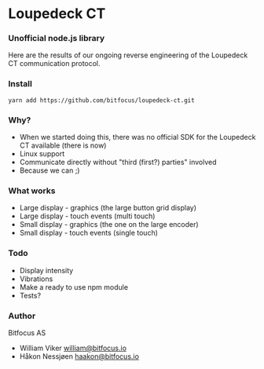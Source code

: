 # Loupedeck CT
### Unofficial node.js library
Here are the results of our ongoing reverse engineering of the Loupedeck CT communication protocol. 

### Install
`yarn add https://github.com/bitfocus/loupedeck-ct.git`

### Why?
* When we started doing this, there was no official SDK for the Loupedeck CT available (there is now)
* Linux support
* Communicate directly without "third (first?) parties" involved
* Because we can ;)

### What works
* Large display - graphics (the large button grid display)
* Large display - touch events (multi touch)
* Small display - graphics (the one on the large encoder)
* Small display - touch events (single touch)

### Todo
* Display intensity
* Vibrations
* Make a ready to use npm module
* Tests?

### Author
Bitfocus AS
* William Viker <william@bitfocus.io>
* Håkon Nessjøen <haakon@bitfocus.io>
